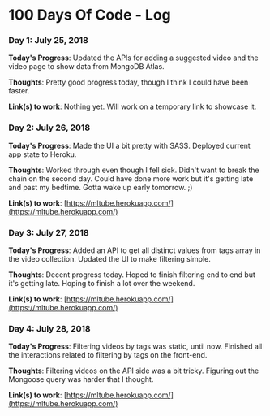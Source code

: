 # 100 Days Of Code - Log

### Day 1: July 25, 2018

**Today's Progress**: Updated the APIs for adding a suggested video and the video page to show data from MongoDB Atlas.

**Thoughts**: Pretty good progress today, though I think I could have been faster.

**Link(s) to work**: Nothing yet. Will work on a temporary link to showcase it.

### Day 2: July 26, 2018

**Today's Progress**: Made the UI a bit pretty with SASS. Deployed current app state to Heroku.

**Thoughts**: Worked through even though I fell sick. Didn't want to break the chain on the second day. Could have done more work but it's getting late and past my bedtime. Gotta wake up early tomorrow. ;)

**Link(s) to work**: [https://mltube.herokuapp.com/](https://mltube.herokuapp.com/)

### Day 3: July 27, 2018

**Today's Progress**: Added an API to get all distinct values from tags array in the video collection. Updated the UI to make filtering simple.

**Thoughts**: Decent progress today. Hoped to finish filtering end to end but it's getting late. Hoping to finish a lot over the weekend.

**Link(s) to work**: [https://mltube.herokuapp.com/](https://mltube.herokuapp.com/)

### Day 4: July 28, 2018

**Today's Progress**: Filtering videos by tags was static, until now. Finished all the interactions related to filtering by tags on the front-end.

**Thoughts**: Filtering videos on the API side was a bit tricky. Figuring out the Mongoose query was harder that I thought.

**Link(s) to work**: [https://mltube.herokuapp.com/](https://mltube.herokuapp.com/)
